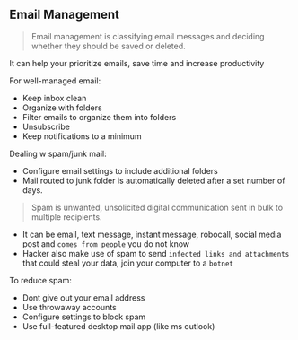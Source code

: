 ## Email Management
> Email management is classifying email messages and deciding whether they should be saved or deleted.

It can help your prioritize emails, save time and increase productivity

For well-managed email:
* Keep inbox clean
* Organize with folders
* Filter emails to organize them into folders
* Unsubscribe
* Keep notifications to a minimum

Dealing w spam/junk mail:
* Configure email settings to include additional folders
* Mail routed to junk folder is automatically deleted after a set number of days.

> Spam is unwanted, unsolicited digital communication sent in bulk to multiple recipients.
* It can be email, text message, instant message, robocall, social media post and `comes from people` you do not know 
* Hacker also make use of spam to send `infected links and attachments` that could steal your data, join your computer to a `botnet`

To reduce spam:
* Dont give out your email address
* Use throwaway accounts
* Configure settings to block spam
* Use full-featured desktop mail app (like ms outlook)
